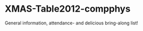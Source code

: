XMAS-Table2012-compphys
=======================

General information, attendance- and delicious bring-along list!
